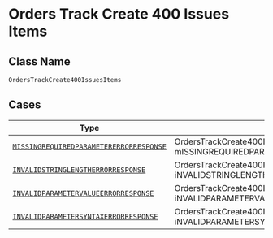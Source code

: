 
# Orders Track Create 400 Issues Items

## Class Name

`OrdersTrackCreate400IssuesItems`

## Cases

| Type | Factory Method |
|  --- | --- |
| [`MISSINGREQUIREDPARAMETERERRORRESPONSE`](../../../doc/models/missingrequiredparametererrorresponse.md) | OrdersTrackCreate400IssuesItems.fromMISSINGREQUIREDPARAMETERERRORRESPONSE(MISSINGREQUIREDPARAMETERERRORRESPONSE mISSINGREQUIREDPARAMETERERRORRESPONSE) |
| [`INVALIDSTRINGLENGTHERRORRESPONSE`](../../../doc/models/invalidstringlengtherrorresponse.md) | OrdersTrackCreate400IssuesItems.fromINVALIDSTRINGLENGTHERRORRESPONSE(INVALIDSTRINGLENGTHERRORRESPONSE iNVALIDSTRINGLENGTHERRORRESPONSE) |
| [`INVALIDPARAMETERVALUEERRORRESPONSE`](../../../doc/models/invalidparametervalueerrorresponse.md) | OrdersTrackCreate400IssuesItems.fromINVALIDPARAMETERVALUEERRORRESPONSE(INVALIDPARAMETERVALUEERRORRESPONSE iNVALIDPARAMETERVALUEERRORRESPONSE) |
| [`INVALIDPARAMETERSYNTAXERRORRESPONSE`](../../../doc/models/invalidparametersyntaxerrorresponse.md) | OrdersTrackCreate400IssuesItems.fromINVALIDPARAMETERSYNTAXERRORRESPONSE(INVALIDPARAMETERSYNTAXERRORRESPONSE iNVALIDPARAMETERSYNTAXERRORRESPONSE) |

